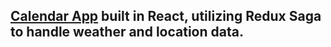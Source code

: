 ## [Calendar App](https://jjhvcal.netlify.app/) built in React, utilizing Redux Saga to handle weather and location data. 
